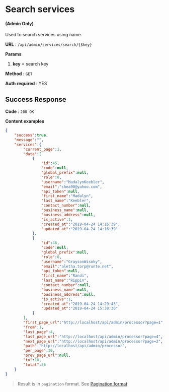 # Search services

#### (**Admin Only**)

Used to search services using name.

**URL** : `/api/admin/services/search/{$key}`

**Params**
1. **key** = search key

**Method** : `GET`

**Auth required** : YES

## Success Response

**Code** : `200 OK`

**Content examples**

```json
{
    "success":true,
    "message":"",
    "services":{
        "current_page":1,
        "data":[
            {
                "id":45,
                "code":null,
                "global_prefix":null,
                "role":0,
                "username":"MadalynKeebler",
                "email":"shea90@yahoo.com",
                "api_token":null,
                "first_name":"Madalyn",
                "last_name":"Keebler",
                "contact_number":null,
                "business_name":null,
                "business_address":null,
                "is_active":1,
                "created_at":"2019-04-24 14:16:39",
                "updated_at":"2019-04-24 14:16:39"
            },
            {
                "id":46,
                "code":null,
                "global_prefix":null,
                "role":0,
                "username":"GraysonWisoky",
                "email":"aletha.torp@runte.net",
                "api_token":null,
                "first_name":"Randi",
                "last_name":"Rippin",
                "contact_number":null,
                "business_name":null,
                "business_address":null,
                "is_active":1,
                "created_at":"2019-04-24 14:29:43",
                "updated_at":"2019-04-24 15:38:30"
            }
        ],
        "first_page_url":"http://localhost/api/admin/processor?page=1",
        "from":1,
        "last_page":4,
        "last_page_url":"http://localhost/api/admin/processor?page=4",
        "next_page_url":"http://localhost/api/admin/processor?page=2",
        "path":"http://localhost/api/admin/processor",
        "per_page":10,
        "prev_page_url":null,
        "to":10,
        "total":36
    }
}
```

> Result is in `pagination` format. See [Pagination format](../../helper/pagination.md)
